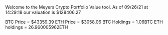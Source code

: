 Welcome to the Meyers Crypto Portfolio Value tool. 
As of 09/26/21 at 14:29:18 our valuation is $128406.27 

BTC Price = $43359.39
 ETH Price = $3058.06
BTC Holdings = 1.06BTC
 ETH holdings = 26.960005962ETH 
